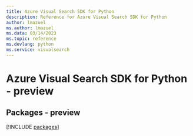 ```yaml
---
title: Azure Visual Search SDK for Python
description: Reference for Azure Visual Search SDK for Python
author: lmazuel
ms.author: lmazuel
ms.data: 03/14/2023
ms.topic: reference
ms.devlang: python
ms.service: visualsearch
---
```

# Azure Visual Search SDK for Python - preview
## Packages - preview
[!INCLUDE [packages](visual-search-index.md)]